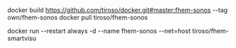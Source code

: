  docker build https://github.com/tiroso/docker.git#master:fhem-sonos --tag own/fhem-sonos
 docker pull tiroso/fhem-sonos
 
 docker run --restart always -d --name fhem-sonos --net=host tiroso/fhem-smartvisu
